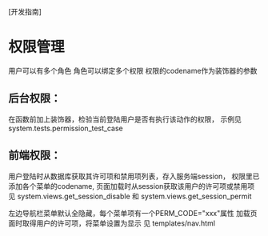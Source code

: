 
[开发指南]

# 权限管理


用户可以有多个角色
角色可以绑定多个权限
权限的codename作为装饰器的参数


## 后台权限：
在函数前加上装饰器，检验当前登陆用户是否有执行该动作的权限，
示例见 system.tests.permission_test_case


## 前端权限：
用户登陆时从数据库获取其许可项和禁用项列表，存入服务端session，
权限里已添加各个菜单的codename, 页面加载时从session获取该用户的许可项或禁用项
见 system.views.get_session_disable 和 system.views.get_session_permit

左边导航栏菜单默认全隐藏，每个菜单项有一个PERM_CODE="xxx"属性
加载页面时取得用户的许可项，将菜单设置为显示
见 templates/nav.html
